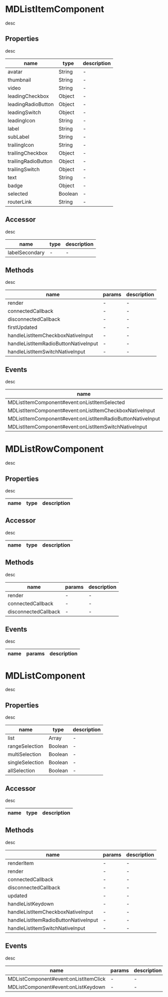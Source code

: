 # MDListItemComponent
desc 

## Properties
desc 

name|type|description
---|---|---
avatar|String|-
thumbnail|String|-
video|String|-
leadingCheckbox|Object|-
leadingRadioButton|Object|-
leadingSwitch|Object|-
leadingIcon|String|-
label|String|-
subLabel|String|-
trailingIcon|String|-
trailingCheckbox|Object|-
trailingRadioButton|Object|-
trailingSwitch|Object|-
text|String|-
badge|Object|-
selected|Boolean|-
routerLink|String|-

## Accessor
desc 

name|type|description
---|---|---
labelSecondary|-|-

## Methods
desc 

name|params|description
---|---|---
render|-|-
connectedCallback|-|-
disconnectedCallback|-|-
firstUpdated|-|-
handleListItemCheckboxNativeInput|-|-
handleListItemRadioButtonNativeInput|-|-
handleListItemSwitchNativeInput|-|-

## Events
desc 

name|params|description
---|---|---
MDListItemComponent#event:onListItemSelected|-|-
MDListItemComponent#event:onListItemCheckboxNativeInput|-|-
MDListItemComponent#event:onListItemRadioButtonNativeInput|-|-
MDListItemComponent#event:onListItemSwitchNativeInput|-|-

# MDListRowComponent
desc 

## Properties
desc 

name|type|description
---|---|---

## Accessor
desc 

name|type|description
---|---|---

## Methods
desc 

name|params|description
---|---|---
render|-|-
connectedCallback|-|-
disconnectedCallback|-|-

## Events
desc 

name|params|description
---|---|---

# MDListComponent
desc 

## Properties
desc 

name|type|description
---|---|---
list|Array|-
rangeSelection|Boolean|-
multiSelection|Boolean|-
singleSelection|Boolean|-
allSelection|Boolean|-

## Accessor
desc 

name|type|description
---|---|---

## Methods
desc 

name|params|description
---|---|---
renderItem|-|-
render|-|-
connectedCallback|-|-
disconnectedCallback|-|-
updated|-|-
handleListKeydown|-|-
handleListItemCheckboxNativeInput|-|-
handleListItemRadioButtonNativeInput|-|-
handleListItemSwitchNativeInput|-|-

## Events
desc 

name|params|description
---|---|---
MDListComponent#event:onListItemClick|-|-
MDListComponent#event:onListKeydown|-|-

